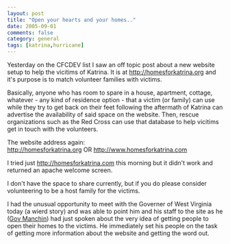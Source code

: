 ```yaml
---
layout: post
title: "Open your hearts and your homes.."
date: 2005-09-01
comments: false
category: general
tags: [katrina,hurricane]
---
```

Yesterday on the CFCDEV list I saw an off topic post about a new website setup
to help the vicitims of Katrina. It is at <http://homesforkatrina.org> and
it's purpose is to match volunteer families with victims.  

Basically, anyone who has room to spare in a house, apartment, cottage,
whatever - any kind of residence option - that a victim (or family) can use
while they try to get back on their feet following the aftermath of Katrina
can advertise the availability of said space on the website. Then, rescue
organizations such as the Red Cross can use that database to help vicitims get
in touch with the volunteers.  

The website address again:  
<http://homesforkatrina.org> OR <http://www.homesforkatrina.com>  

I tried just http://homesforkatrina.com this morning but it didn't work and
returned an apache welcome screen.  

I don't have the space to share currently, but if you do please consider
volunteering to be a host family for the victims.  

I had the unusual opportunity to meet with the Governer of West Virginia today
(a wierd story) and was able to point him and his staff to the site as he
([Gov Manchin](http://www.wvgov.org/)) had just spoken about the very idea of
getting people to open their homes to the victims. He immediately set his
people on the task of getting more information about the website and getting
the word out.
